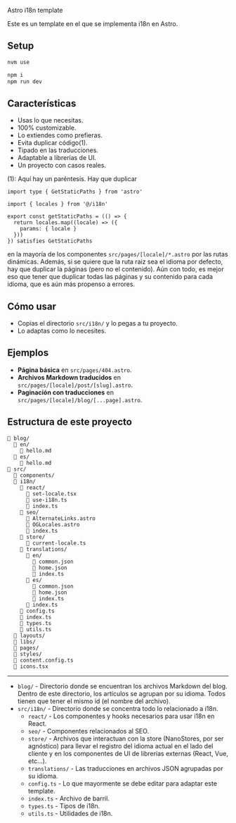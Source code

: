 Astro i18n template

Este es un template en el que se implementa i18n en Astro.

## Setup

```sh
nvm use

npm i
npm run dev
```

## Características

- Usas lo que necesitas.
- 100% customizable.
- Lo extiendes como prefieras.
- Evita duplicar código(1).
- Tipado en las traducciones.
- Adaptable a librerías de UI.
- Un proyecto con casos reales.

(1): Aquí hay un paréntesis. Hay que duplicar
```
import type { GetStaticPaths } from 'astro'

import { locales } from '@/i18n'

export const getStaticPaths = (() => {
  return locales.map((locale) => ({
    params: { locale }
  }))
}) satisfies GetStaticPaths
```

en la mayoría de los componentes `src/pages/[locale]/*.astro` por las rutas dinámicas.
Además, si se quiere que la ruta raiz sea el idioma por defecto, hay que duplicar la páginas (pero no el contenido).
Aún con todo, es mejor eso que tener que duplicar todas las páginas y su contenido para cada idioma, que es aún más propenso a errores.

## Cómo usar

- Copias el directorio `src/i18n/` y lo pegas a tu proyecto.
- Lo adaptas como lo necesites.

## Ejemplos

- **Página básica** en `src/pages/404.astro`.
- **Archivos Markdown traducidos** en `src/pages/[locale]/post/[slug].astro`.
- **Paginación con traducciones** en `src/pages/[locale]/blog/[...page].astro`.

## Estructura de este proyecto

```
📂 blog/
  📂 en/
    📄 hello.md
  📂 es/
    📄 hello.md
📂 src/
  📁 components/
  📂 i18n/
    📂 react/
      📄 set-locale.tsx
      📄 use-i18n.ts
      📄 index.ts
    📂 seo/
      📄 AlternateLinks.astro
      📄 OGLocales.astro
      📄 index.ts
    📂 store/
      📄 current-locale.ts
    📂 translations/
      📂 en/
        📄 common.json
        📄 home.json
        📄 index.ts
      📂 es/
        📄 common.json
        📄 home.json
        📄 index.ts
      📄 index.ts
    📄 config.ts
    📄 index.ts
    📄 types.ts
    📄 utils.ts
  📁 layouts/
  📁 libs/
  📁 pages/
  📁 styles/
  📄 content.config.ts
  📄 icons.tsx
```

---

- `blog/` - Directorio donde se encuentran los archivos Markdown del blog. Dentro de este directorio, los artículos se agrupan por su idioma. Todos tienen que tener el mismo id (el nombre del archivo).
- `src/i18n/` - Directorio donde se concentra todo lo relacionado a i18n.
  - `react/` - Los componentes y hooks necesarios para usar i18n en React.
  - `seo/` - Componentes relacionados al SEO.
  - `store/` - Archivos que interactuan con la store (NanoStores, por ser agnóstico) para llevar el registro del idioma actual en el lado del cliente y en los componentes de UI de librerías externas (React, Vue, etc...).
  - `translations/` - Las traducciones en archivos JSON agrupadas por su idioma.
  - `config.ts` - Lo que mayormente se debe editar para adaptar este template.
  - `index.ts` - Archivo de barril.
  - `types.ts` - Tipos de i18n.
  - `utils.ts` - Utilidades de i18n.

##
